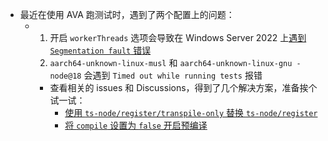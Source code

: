 - 最近在使用 AVA 跑测试时，遇到了两个配置上的问题：
	- 1. 开启 `workerThreads` 选项会导致在 Windows Server 2022 上[遇到 `Segmentation fault` 错误](https://github.com/avajs/ava/issues/3097)
	  2. `aarch64-unknown-linux-musl` 和 `aarch64-unknown-linux-gnu - node@18` 会遇到 `Timed out while running tests` 报错
		- 查看相关的 issues 和 Discussions，得到了几个解决方案，准备挨个试一试：
			- [使用 `ts-node/register/transpile-only` 替换 `ts-node/register`](https://github.com/avajs/ava/discussions/3033)
			- [将 `compile` 设置为 `false` 开启预编译](https://github.com/avajs/ava/discussions/3036#:~:text=Would%20be%20interesting%20to%20try%20with%20compile%3A%20false%20and%20precompile)